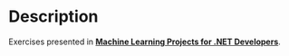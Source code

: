 # Description
Exercises presented in [**Machine Learning Projects for .NET Developers**](https://github.com/mathias-brandewinder/machine-learning-projects-for-dot-net-developers).
